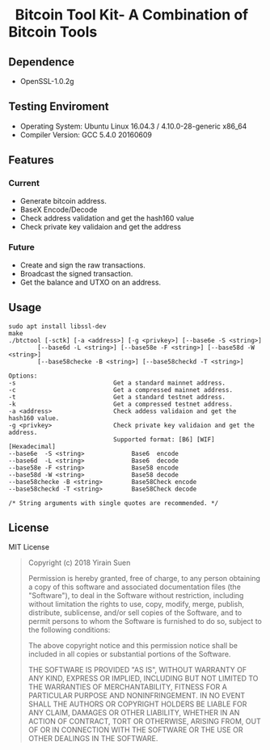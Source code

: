 #   Bitcoin Tool Kit- A Combination of Bitcoin Tools

##  Dependence

* OpenSSL-1.0.2g

##  Testing Enviroment

* Operating System: Ubuntu Linux 16.04.3 / 4.10.0-28-generic x86_64
* Compiler Version: GCC 5.4.0 20160609

## Features

### Current

* Generate bitcoin address.
* BaseX Encode/Decode
* Check address validation and get the hash160 value
* Check private key validaion and get the address

### Future

* Create and sign the raw transactions.
* Broadcast the signed transaction.
* Get the balance and UTXO on an address.

##  Usage

	sudo apt install libssl-dev
	make
	./btctool [-sctk] [-a <address>] [-g <privkey>] [--base6e -S <string>]
            [--base6d -L <string>] [--base58e -F <string>] [--base58d -W <string>]
            [--base58checke -B <string>] [--base58checkd -T <string>]
	
	Options:
    -s                           Get a standard mainnet address.
    -c                           Get a compressed mainnet address.
    -t                           Get a standard testnet address.
    -k                           Get a compressed testnet address.
    -a <address>                 Check addess validaion and get the hash160 value.
    -g <privkey>                 Check private key validaion and get the address.
                                 Supported format: [B6] [WIF] [Hexadecimal]
    --base6e  -S <string>             Base6  encode
    --base6d  -L <string>             Base6  decode
    --base58e -F <string>             Base58 encode
    --base58d -W <string>             Base58 decode
    --base58checke -B <string>        Base58Check encode
    --base58checkd -T <string>        Base58Check decode
	
	/* String arguments with single quotes are recommended. */

## License

MIT License

>  Copyright (c) 2018 Yirain Suen
>
>  Permission is hereby granted, free of charge, to any person obtaining a copy
>  of this software and associated documentation files (the "Software"), to deal
>  in the Software without restriction, including without limitation the rights
>  to use, copy, modify, merge, publish, distribute, sublicense, and/or sell
>  copies of the Software, and to permit persons to whom the Software is
>  furnished to do so, subject to the following conditions:
>
>  The above copyright notice and this permission notice shall be included in
>  all copies or substantial portions of the Software.
>
>  THE SOFTWARE IS PROVIDED "AS IS", WITHOUT WARRANTY OF ANY KIND, EXPRESS OR
>  IMPLIED, INCLUDING BUT NOT LIMITED TO THE WARRANTIES OF MERCHANTABILITY,
>  FITNESS FOR A PARTICULAR PURPOSE AND NONINFRINGEMENT. IN NO EVENT SHALL THE
>  AUTHORS OR COPYRIGHT HOLDERS BE LIABLE FOR ANY CLAIM, DAMAGES OR OTHER
>  LIABILITY, WHETHER IN AN ACTION OF CONTRACT, TORT OR OTHERWISE, ARISING FROM,
>  OUT OF OR IN CONNECTION WITH THE SOFTWARE OR THE USE OR OTHER DEALINGS IN
>  THE SOFTWARE.
